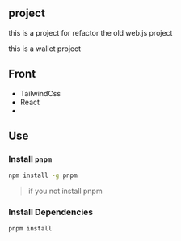 ## project
this is a project for refactor the old web.js project

this is a wallet project


## Front
- TailwindCss
- React
- 


## Use


### Install `pnpm`
```sh
npm install -g pnpm
```
> if you not install pnpm


### Install Dependencies
```sh
pnpm install
```


### 